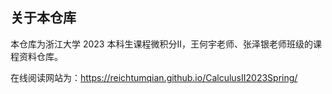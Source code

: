 
## 关于本仓库

本仓库为浙江大学 2023 本科生课程微积分II，王何宇老师、张泽银老师班级的课程资料仓库。

在线阅读网站为：https://reichtumqian.github.io/CalculusII2023Spring/